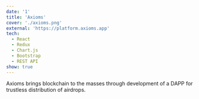 ```yaml
---
date: '1'
title: 'Axioms'
cover: './axioms.png'
external: 'https://platform.axioms.app'
tech:
  - React
  - Redux
  - Chart.js
  - Bootstrap
  - REST API
show: true
---
```


Axioms brings blockchain to the masses through development of a DAPP for trustless distribution of airdrops.
